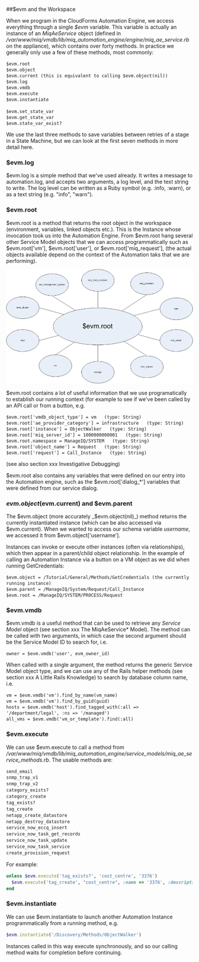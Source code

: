 ##$evm and the Workspace

When we program in the CloudForms Automation Engine, we access everything through a single _$evm_ variable. This variable is actually an instance of an _MiqAeService_ object (defined in _/var/www/miq/vmdb/lib/miq\_automation\_engine/engine/miq\_ae\_service.rb_ on the appliance), which contains over forty methods. In practice we generally only use a few of these methods, most commonly:

```
$evm.root
$evm.object
$evm.current (this is equivalent to calling $evm.object(nil))
$evm.log
$evm.vmdb
$evm.execute
$evm.instantiate

$evm.set_state_var
$evm.get_state_var
$evm.state_var_exist?
```

We use the last three methods to save variables between retries of a stage in a State Machine, but we can look at the first seven methods in more detail here.

### $evm.log

$evm.log is a simple method that we've used already. It writes a message to automation.log, and accepts two arguments, a log level, and the text string to write. The log level can be written as a Ruby symbol (e.g. :info, :warn), or as a text string (e.g. "info", "warn").

### $evm.root

$evm.root is a method that returns the root object in the workspace (environment, variables, linked objects etc.). This is the Instance whose invocation took us into the Automation Engine. From $evm.root hang several other Service Model objects that we can access programmatically such as $evm.root['vm'], $evm.root['user'], or $evm.root['miq_request'], (the actual objects available depend on the context of the Automation taks that we are performing).


![Object Model](images/object_model.png)


$evm.root contains a lot of useful information that we use programatically to establish our running context (for example to see if we've been called by an API call or from a button, e.g.

```
$evm.root['vmdb_object_type'] = vm   (type: String)
$evm.root['ae_provider_category'] = infrastructure   (type: String)
$evm.root['instance'] = ObjectWalker   (type: String)
$evm.root['miq_server_id'] = 1000000000001   (type: String)
$evm.root.namespace = ManageIQ/SYSTEM   (type: String)
$evm.root['object_name'] = Request   (type: String)
$evm.root['request'] = Call_Instance   (type: String)
```

(see also section xxx Investigative Debugging)

$evm.root also contains any variables that were defined on our entry into the Automation engine, such as the $evm.root['dialog_*'] variables that were defined from our service dialog.

### $evm.object ($evm.current) and $evm.parent

The $evm.object (more accurately _$evm.object(nil)_) method returns the currently instantiated instance (which can be also accessed via $evm.current). When we wanted to access our schema variable _username_, we accessed it from $evm.object['username'].

Instances can invoke or execute other instances (often via relationships), which then appear in a parent/child object relationship. In the example of calling an Automation Instance via a button on a VM object as we did when running GetCredentials: 

```
$evm.object = /Tutorial/General/Methods/GetCredentials (the currently running instance)
$evm.parent = /ManageIQ/System/Request/Call_Instance
$evm.root = /ManageIQ/SYSTEM/PROCESS/Request
```

### $evm.vmdb

$evm.vmdb is a useful method that can be used to retrieve any _Service Model_ object (see section xxx The MiqAeService* Model). The method can be called with two arguments, in which case the second argument should be the Service Model ID to search for, i.e. 

```
owner = $evm.vmdb('user', evm_owner_id)
```

When called with a single argument, the method returns the generic Service Model object type, and we can use any of the Rails helper methods (see section xxx A Little Rails Knowledge) to search by database column name, i.e.

```
vm = $evm.vmdb('vm').find_by_name(vm_name)
vm = $evm.vmdb('vm').find_by_guid(guid)
hosts = $evm.vmdb('host').find_tagged_with(:all => '/department/legal', :ns => '/managed')
all_vms = $evm.vmdb('vm_or_template').find(:all)
```

### $evm.execute

We can use $evm.execute to call a method from _/var/www/miq/vmdb/lib/miq\_automation\_engine/service\_models/miq\_ae\_service\_methods.rb_. The usable methods are:

```ruby
send_email
snmp_trap_v1
snmp_trap_v2
category_exists?
category_create
tag_exists?
tag_create
netapp_create_datastore
netapp_destroy_datastore
service_now_eccq_insert
service_now_task_get_records
service_now_task_update
service_now_task_service
create_provision_request
```
For example:

```ruby
unless $evm.execute('tag_exists?', 'cost_centre', '3376')
  $evm.execute('tag_create', "cost_centre", :name => '3376', :description => '3376')
end
```

### $evm.instantiate

We can use $evm.instantiate to launch another Automation Instance programmatically from a running method, e.g.

```ruby
$evm.instantiate('/Discovery/Methods/ObjectWalker')
```
Instances called in this way execute synchronously, and so our calling method waits for completion before continuing.


